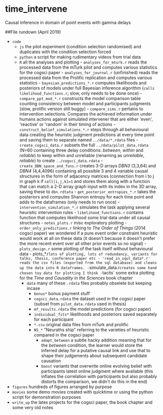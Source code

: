 # time_intervene
Causal inference in domain of point events with gamma delays


##File rundown (April 2019)

- `code`
  - `js` the pilot experiment (condition selection randomised) and duplicates with the condition selection forced
  - `python` a script for making rudimentary videos from trial data
  - `R` all the analyses and plotting
    	- `analyses_for_mturk.r` reads the processed data from the mTurk pilot and computes various statistics for the cogsci paper
    	- `analyses_for_journal.r` (unfinished) reads the processed data from the Prolific replication and computes various statistics
    	- `bayesian_predictions_*.r` computes likelihoods and posteriors of models under full Bayesian inference algorithm (`calls likelihood_functions.r`; slow, only needs to be done once)
    	- `compare_ppt_mod_*.r` constructs the model comparison table counting consistency between model and participants judgments (slow, prolific version still buggy)
    	- `compare_sims.r` pertains to intervention selections.  Compares the achieved information under humans actions against simulated intervener that are either 'even', 'reactive' or 'random' in their timing of actions
    	- `construct_belief_simulations_*.r` steps through all behavioural data creating the heuristic judgment predictions at every time point and saving them to separate named `../data/*.rdata` files
    	- `create_cogsci_data.r` subsets the full `../data/pilot_data.rdata` (N=60 containing three delay conditions: _between, within_ and _reliable_) to keep within and unreliable (renaming as _unreliable_, _reliable_) to create `../cogsci_data.rdata`
    	- `create_DBN_space_and_funs.r` creates 3-D arrays _DBN3_ (3,3,64) and _DBN4_ (4,4,4096) containing all possible 3 and 4 variable causal structures in the form of adjacency matrices (connection from i to j in graph k if `cell[i,j,k]=1` and stores them along with a function that can match a 2-D array graph input with its index in the 3D array, saving these to `dbn.rdtata`
    	- `get_posterior_entropies_*.r` takes the posteriors and computes Shannon entropy for each time point and adds to the dataframes (only needs to run once)
    	- `intervention_simulation_*.r` simulates the task applying several heuristic intervention rules
    	- `likelihood_functions.r` contains function that computes likelihood some trial data under all causal structures
    	- `notes_plots.r` misc exploratory plotting
    	- `order_only_predictions.r` linking to _The Order of Things_ (2014 cogsci paper) we wondered if a pure event order constraint heuristic would work at all on these data (it doesn't because it doesn't prefer the more recent event over all other prior events so no signal)
    	- `plots_design.r` some plotting of the task itself without behavioural data
    	- plots_*.r` lots of plotting, lots of redundancy, variants for talks, thesis, conference paper etc
    	- 'read_in_squl_data*.r' reads the csv files (exported from the sql database) and cleans up the data into R dataframes.
    	- `simulate_data.r` creates some hand chosen toy data for plotting I think
    	- `tacits` some extra plotting for the _Time and Causality in the Sciences_ book chapter
	- `data` many of these `.rdata` files probably obselete but keeping incase
		- `bonus*` bonus payment stuff
		- `cogsci_data.rdata` the dataset used in the cogsci paper (subset from `pilot_data.rdata` used in thesis)
		- `mf_results.rdata` the model predictions (for cogsci paper)
		- `individual_fits*` likelihoods and posteriors saved separately for each participant
		- `*.csv` original data files from mTurk and prolific
		- `NS_*` "Neuraths ship" referring to the varieties of heuristic compared in the cogsci paper
			- `adapt_between` a subtle hacky addition meaning that for the _between_ condition, the learner would store the inferred delay for a putative causal link and use that to shape their judgements about subsequent candidate causation
			- `boost` variants that overwrite online evolving belief with participants latest online judgment where available (this inflates the correlation with participants but also probably distorts the comparison, we didn't do this in the end)
 - `figures` hundreds of figures arranged by purpose
 - `movies` some demo movies created with quicktime or using the python script for demonstration purposes
  - `write_up` the latex projects for the cogsci paper, the book chapter and some very old notes

